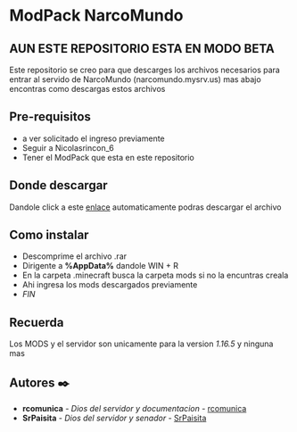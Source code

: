 # ModPack NarcoMundo


## AUN ESTE REPOSITORIO ESTA EN MODO BETA

Este repositorio se creo para que descarges los archivos necesarios para entrar al servido de NarcoMundo (narcomundo.mysrv.us) mas abajo encontras como 
descargas estos archivos

## Pre-requisitos

 - a ver solicitado el ingreso previamente
 - Seguir a Nicolasrincon_6
 - Tener el ModPack que esta en este repositorio

## Donde descargar

 Dandole click a este [enlace](https://github.com/rcomunica/ModPack_NarcoMundo/releases/download/NarcoPack/NarcoPack_v1_1.16.5.rar) automaticamente podras descargar el archivo
 
## Como instalar

 - Descomprime el archivo .rar 
 - Dirigente a **%AppData%** dandole WIN + R 
 - En la carpeta .minecraft busca la carpeta mods si no la encuntras creala
 - Ahi ingresa los mods descargados previamente
 - _FIN_

## Recuerda
 
 Los MODS y el servidor son unicamente para la version _1.16.5_ y ninguna mas
 
 
## Autores ✒️
  
  - **rcomunica** - _Dios del servidor y documentacion_ - [rcomunica](https://github.com/rcomunica)
  - **SrPaisita** - _Dios del servidor y senador_ - [SrPaisita](https://github.com/SrPaisita)
  
  

